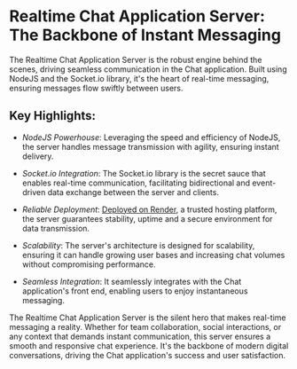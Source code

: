 Realtime Chat Application Server: The Backbone of Instant Messaging  
===================================================================  

The Realtime Chat Application Server is the robust engine behind the scenes, driving seamless communication in the Chat application. Built using NodeJS and the Socket.io library, it's the heart of real-time messaging, ensuring messages flow swiftly between users.  

## Key Highlights:  

* *NodeJS Powerhouse*: Leveraging the speed and efficiency of NodeJS, the server handles message transmission with agility, ensuring instant delivery.  

* *Socket.io Integration*: The Socket.io library is the secret sauce that enables real-time communication, facilitating bidirectional and event-driven data exchange between the server and clients.  

* *Reliable Deployment*: [Deployed on Render](https://utkarsh-react-chat-server.onrender.com/), a trusted hosting platform, the server guarantees stability, uptime and a secure environment for data transmission.  

* *Scalability*: The server's architecture is designed for scalability, ensuring it can handle growing user bases and increasing chat volumes without compromising performance.  

* *Seamless Integration*: It seamlessly integrates with the Chat application's front end, enabling users to enjoy instantaneous messaging.  

The Realtime Chat Application Server is the silent hero that makes real-time messaging a reality. Whether for team collaboration, social interactions, or any context that demands instant communication, this server ensures a smooth and responsive chat experience. It's the backbone of modern digital conversations, driving the Chat application's success and user satisfaction.  
